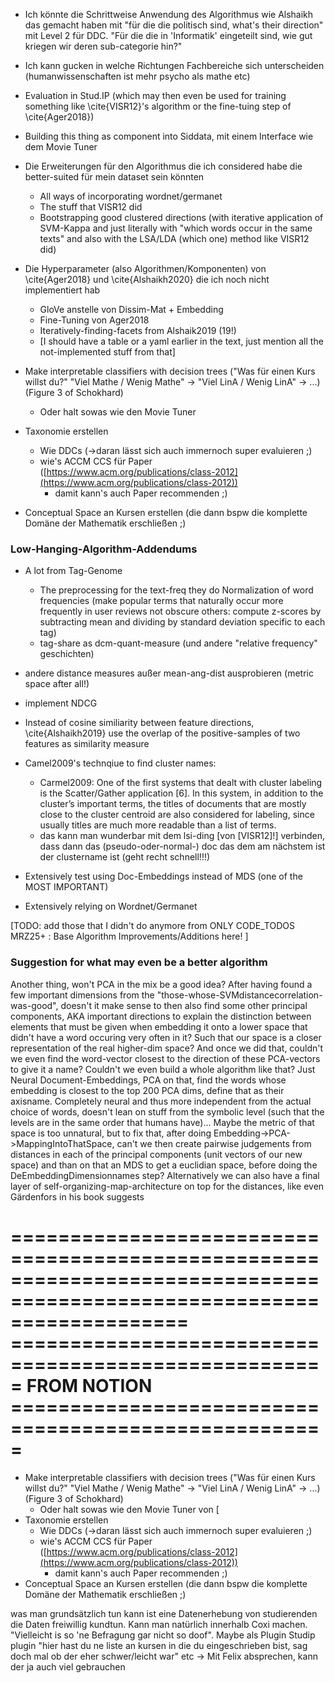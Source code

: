 <!--oder: OUTLOOK -->

* Ich könnte die Schrittweise Anwendung des Algorithmus wie Alshaikh das gemacht haben mit "für die die politisch sind, what's their direction" mit Level 2 für DDC. "Für die die in 'Informatik' eingeteilt sind, wie gut kriegen wir deren sub-categorie hin?"

* Ich kann gucken in welche Richtungen Fachbereiche sich unterscheiden (humanwissenschaften ist mehr psycho als mathe etc)

* Evaluation in Stud.IP (which may then even be used for training something like \cite{VISR12}'s algorithm or the fine-tuing step of \cite{Ager2018})
* Building this thing as component into Siddata, mit einem Interface wie dem Movie Tuner

* Die Erweiterungen für den Algorithmus die ich considered habe die better-suited für mein dataset sein könnten
    * All ways of incorporating wordnet/germanet
    * The stuff that VISR12 did
    * Bootstrapping good clustered directions (with iterative application of SVM-Kappa and just literally with "which words occur in the same texts" and also with the LSA/LDA (which one) method like VISR12 did)


* Die Hyperparameter (also Algorithmen/Komponenten) von \cite{Ager2018} und \cite{Alshaikh2020} die ich noch nicht implementiert hab
    * GloVe anstelle von Dissim-Mat + Embedding
    * Fine-Tuning von Ager2018
    * Iteratively-finding-facets from Alshaik2019 (19!)
    * [I should have a table or a yaml earlier in the text, just mention all the not-implemented stuff from that]


* Make interpretable classifiers with decision trees ("Was für einen Kurs willst du?" "Viel Mathe / Wenig Mathe" -> "Viel LinA / Wenig LinA" -> ...) (Figure 3 of Schokhard)
    * Oder halt sowas wie den Movie Tuner 
* Taxonomie erstellen
    * Wie DDCs (->daran lässt sich auch immernoch super evaluieren ;)
    * wie's ACCM CCS für Paper ([https://www.acm.org/publications/class-2012](https://www.acm.org/publications/class-2012))
        * damit kann's auch Paper recommenden ;)
* Conceptual Space an Kursen erstellen (die dann bspw die komplette Domäne der Mathematik erschließen ;)


### Low-Hanging-Algorithm-Addendums

* A lot from Tag-Genome 
    * The preprocessing for the text-freq they do Normalization of word frequencies  (make popular terms that naturally occur more frequently in user reviews not obscure others: compute z-scores by subtracting mean and dividing by standard deviation specific to each tag)
    * tag-share as dcm-quant-measure (und andere "relative frequency" geschichten)
* andere distance measures außer mean-ang-dist ausprobieren (metric space after all!)
* implement NDCG
* Instead of cosine similiarity between feature directions, \cite{Alshaikh2019} use the overlap of the positive-samples of two features as similarity measure
* Camel2009's technqiue to find cluster names: 
    * Carmel2009: One of the first systems that dealt with cluster labeling is the Scatter/Gather application [6]. In this system, in addition to the cluster’s important terms, the titles of documents that are mostly close to the cluster centroid are also considered for labeling, since usually titles are much more readable than a list of terms.
    * das kann man wunderbar mit dem lsi-ding [von [VISR12]!] verbinden, dass dann das (pseudo-oder-normal-) doc das dem am nächstem ist der clustername ist (geht recht schnell!!!)

* Extensively test using Doc-Embeddings instead of MDS (one of the MOST IMPORTANT)
* Extensively relying on Wordnet/Germanet 
	
[TODO: add those that I didn't do anymore from ONLY CODE_TODOS MRZ25+ : Base Algorithm Improvements/Additions here! ]

### Suggestion for what may even be a better algorithm

Another thing, won't PCA in the mix be a good idea? After having found a few important dimensions from the "those-whose-SVMdistancecorrelation-was-good", doesn't it make sense to then also find some other principal components, AKA important directions to explain the distinction between elements that must be given when embedding it onto a lower space that didn't have a word occuring very often in it? Such that our space is a closer representation of the real higher-dim space? And once we did that, couldn't we even find the word-vector closest to the direction of these PCA-vectors to give it a name? Couldn't we even build a whole algorithm like that? Just Neural Document-Embeddings, PCA on that, find the words whose embedding is closest to the top 200 PCA dims, define that as their axisname. Completely neural and thus more independent from the actual choice of words, doesn't lean on stuff from the symbolic level (such that the levels are in the same order that humans have)... Maybe the metric of that space is too unnatural, but to fix that, after doing Embedding->PCA->MappingIntoThatSpace, can't we then create pairwise judgements from distances in each of the principal components (unit vectors of our new space) and than on that an MDS to get a euclidian space, before doing the DeEmbeddingDimensionnames step? Alternatively we can also have a final layer of self-organizing-map-architecture on top for the distances, like even Gärdenfors in his book suggests


=======================================================================================================================
===================================================== FROM NOTION =====================================================
=======================================================================================================================



- Make interpretable classifiers with decision trees ("Was für einen Kurs willst du?" "Viel Mathe / Wenig Mathe" -> "Viel LinA / Wenig LinA" -> ...) (Figure 3 of Schokhard)
    - Oder halt sowas wie den Movie Tuner von [
- Taxonomie erstellen
    - Wie DDCs (->daran lässt sich auch immernoch super evaluieren ;)
    - wie's ACCM CCS für Paper ([https://www.acm.org/publications/class-2012](https://www.acm.org/publications/class-2012))
        - damit kann's auch Paper recommenden ;)
- Conceptual Space an Kursen erstellen (die dann bspw die komplette Domäne der Mathematik erschließen ;)

was man grundsätzlich tun kann ist eine Datenerhebung von studierenden die Daten freiwillig kundtun. Kann man natürlich innerhalb Coxi machen. "Vielleicht is so 'ne Befragung gar nicht so doof". Maybe als Plugin Studip plugin "hier hast du ne liste an kursen in die du eingeschrieben bist, sag doch mal ob der eher schwer/leicht war" etc -> Mit Felix absprechen, kann der ja auch viel gebrauchen

